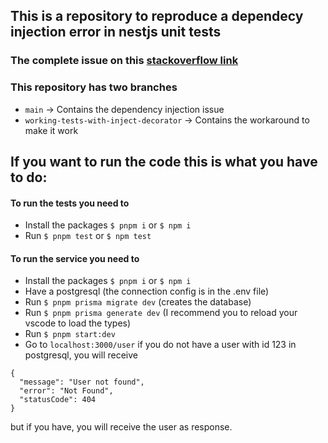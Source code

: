 ## This is a repository to reproduce a dependecy injection error in nestjs unit tests

### The complete issue on this [stackoverflow link](https://stackoverflow.com/questions/77090192/nestjs-is-not-injecting-repository-dependency-when-testing-using-test-createtest)

### This repository has two branches 
- `main` -> Contains the dependency injection issue
- `working-tests-with-inject-decorator` -> Contains the workaround to make it work

  
## If you want to run the code this is what you have to do:

#### To run the tests you need to

- Install the packages `$ pnpm i` or `$ npm i`
- Run `$ pnpm test` or `$ npm test`

#### To run the service you need to

- Install the packages `$ pnpm i` or `$ npm i`
- Have a postgresql (the connection config is in the .env file)
- Run `$ pnpm prisma migrate dev` (creates the database)
- Run `$ pnpm prisma generate dev` (I recommend you to reload your vscode to load the types)
- Run `$ pnpm start:dev`
- Go to `localhost:3000/user` if you do not have a user with id 123 in postgresql, you will receive

```
{
  "message": "User not found",
  "error": "Not Found",
  "statusCode": 404
}
```

but if you have, you will receive the user as response.
